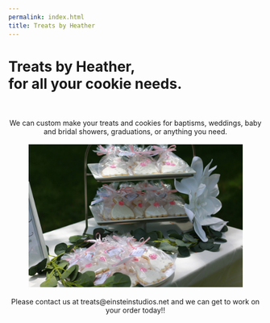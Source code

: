 ```yaml
---
permalink: index.html
title: Treats by Heather
---
```


# Treats by Heather,<br />for all your cookie needs.

<center>
<br />
<br />
We can custom make your treats and cookies for baptisms, weddings, baby and bridal showers, graduations, or anything you need.<br /><br />
<img src="/assets/img/cookie_test.jpg" width="425" align="bottom">
<br />
<br />
Please contact us at treats@einsteinstudios.net and we can get to work on your order today!!
<br />
<br />
</center>
